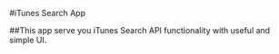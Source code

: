 #iTunes Search App

##This app serve you iTunes Search API functionality with useful and simple UI. 
